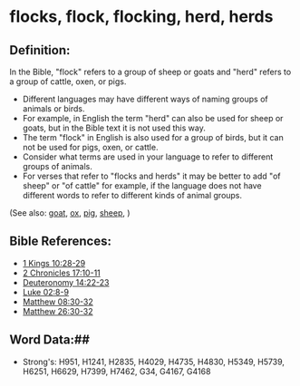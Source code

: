 # flocks, flock, flocking, herd, herds #

## Definition: ##

In the Bible, "flock" refers to a group of sheep or goats and "herd" refers to a group of cattle, oxen, or pigs.

 * Different languages may have different ways of naming groups of animals or birds.
 * For example, in English the term "herd" can also be used for sheep or goats, but in the Bible text it is not used this way.
 * The term "flock" in English is also used for a group of birds, but it can not be used for pigs, oxen, or cattle.
 * Consider what terms are used in your language to refer to different groups of animals.
 * For verses that refer to "flocks and herds" it may be better to add "of sheep" or "of cattle" for example, if the language does not have different words to refer to different kinds of animal groups.

(See also: [goat](goat.md), [ox](..//ox.md), [pig](pig.md), [sheep](sheep.md), )

## Bible References: ##

* [1 Kings 10:28-29](rc://en/tn/help/1ki/10/28)
* [2 Chronicles 17:10-11](rc://en/tn/help/2ch/17/10)
* [Deuteronomy 14:22-23](rc://en/tn/help/deu/14/22)
* [Luke 02:8-9](rc://en/tn/help/luk/02/08)
* [Matthew 08:30-32](rc://en/tn/help/mat/08/30)
* [Matthew 26:30-32](rc://en/tn/help/mat/26/30)

## Word Data:##

* Strong's: H951, H1241, H2835, H4029, H4735, H4830, H5349, H5739, H6251, H6629, H7399, H7462, G34, G4167, G4168
